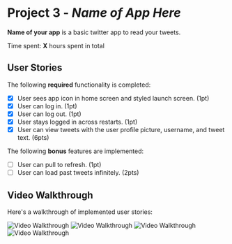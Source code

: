 # Project 3 - *Name of App Here*

**Name of your app** is a basic twitter app to read your tweets.

Time spent: **X** hours spent in total

## User Stories

The following **required** functionality is completed:

- [x] User sees app icon in home screen and styled launch screen. (1pt)
- [x] User can log in. (1pt)
- [x] User can log out. (1pt)
- [x] User stays logged in across restarts. (1pt)
- [x] User can view tweets with the user profile picture, username, and tweet text. (6pts)

The following **bonus** features are implemented:

- [ ] User can pull to refresh. (1pt)
- [ ] User can load past tweets infinitely. (2pts)

## Video Walkthrough

Here's a walkthrough of implemented user stories:

<img src='https://im2.ezgif.com/tmp/ezgif-2-21bb25e792.gif' title='Video Walkthrough' width='' alt='Video Walkthrough' />

<img src='https://im2.ezgif.com/tmp/ezgif-2-13ce73b89b.gif' title='Video Walkthrough' width='' alt='Video Walkthrough' />

<img src='https://im2.ezgif.com/tmp/ezgif-2-223d036a61.gif' title='Video Walkthrough' width='' alt='Video Walkthrough' />

<img src='https://im2.ezgif.com/tmp/ezgif-2-10c39a2f0a.gif' title='Video Walkthrough' width='' alt='Video Walkthrough' />


